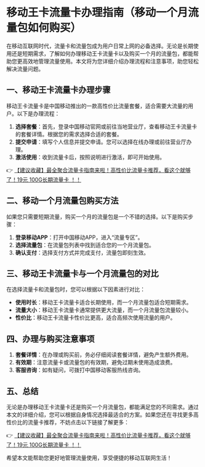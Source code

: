 # 移动王卡流量卡办理指南（移动一个月流量包如何购买）

在移动互联网时代，流量卡和流量包成为用户日常上网的必备选择。无论是长期使用还是短期需求，了解如何办理移动王卡流量卡以及购买一个月的流量包，都能帮助您更高效地管理流量使用。本文将为您详细介绍办理流程和注意事项，助您轻松解决流量问题。

## 一、移动王卡流量卡办理步骤

移动王卡流量卡是中国移动推出的一款高性价比流量套餐，适合需要大流量的用户。以下是办理流程：

1. **选择套餐**：首先，登录中国移动官网或前往当地营业厅，查看移动王卡流量卡的套餐详情。根据您的需求选择合适的套餐。
2. **提交申请**：填写个人信息并提交申请。您可以选择在线办理或前往营业厅办理。
3. **激活使用**：收到流量卡后，按照说明进行激活，即可开始使用。

👉 [【建议收藏】最全聚合流量卡指南来啦！高性价比流量卡推荐，看这个就够了！19元 100G长期流量卡 ！！](https://bit.ly/Liuliangka)

## 二、移动一个月流量包购买方法

如果您只需要短期流量，购买一个月的流量包是一个不错的选择。以下是购买步骤：

1. **登录移动APP**：打开中国移动APP，进入“流量专区”。
2. **选择流量包**：在流量包列表中找到适合您的一个月流量包。
3. **确认支付**：选择支付方式并完成支付，流量包即刻生效。

## 三、移动王卡流量卡与一个月流量包的对比

在选择流量卡和流量包时，您可以根据以下因素进行对比：

- **使用时长**：移动王卡流量卡适合长期使用，而一个月流量包适合短期需求。
- **流量大小**：移动王卡流量卡通常提供更大流量，而一个月流量包流量较小。
- **性价比**：移动王卡流量卡性价比更高，适合高频次使用流量的用户。

## 四、办理与购买注意事项

1. **套餐详情**：在办理或购买前，务必仔细阅读套餐详情，避免产生额外费用。
2. **有效期**：注意流量卡或流量包的有效期，避免过期未使用造成浪费。
3. **客服咨询**：如有疑问，可拨打中国移动客服热线咨询。

## 五、总结

无论是办理移动王卡流量卡还是购买一个月流量包，都能满足您的不同需求。通过本文的详细介绍，您可以根据自身情况选择最适合的方案。如果您还在寻找更多高性价比的流量卡推荐，不妨点击以下链接了解更多：

👉 [【建议收藏】最全聚合流量卡指南来啦！高性价比流量卡推荐，看这个就够了！19元 100G长期流量卡 ！！](https://bit.ly/Liuliangka)

希望本文能帮助您更好地管理流量使用，享受便捷的移动互联网生活！